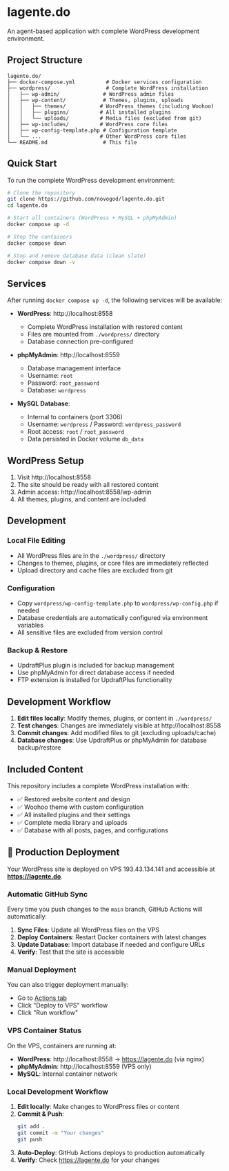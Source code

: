 # lagente.do

An agent-based application with complete WordPress development environment.

## Project Structure

```
lagente.do/
├── docker-compose.yml          # Docker services configuration
├── wordpress/                  # Complete WordPress installation
│   ├── wp-admin/              # WordPress admin files
│   ├── wp-content/            # Themes, plugins, uploads
│   │   ├── themes/           # WordPress themes (including Woohoo)
│   │   ├── plugins/          # All installed plugins
│   │   └── uploads/          # Media files (excluded from git)
│   ├── wp-includes/          # WordPress core files
│   ├── wp-config-template.php # Configuration template
│   └── ...                   # Other WordPress core files
└── README.md                  # This file
```

## Quick Start

To run the complete WordPress development environment:

```bash
# Clone the repository
git clone https://github.com/novogod/lagente.do.git
cd lagente.do

# Start all containers (WordPress + MySQL + phpMyAdmin)
docker compose up -d

# Stop the containers
docker compose down

# Stop and remove database data (clean slate)
docker compose down -v
```

## Services

After running `docker compose up -d`, the following services will be available:

- **WordPress**: http://localhost:8558
  - Complete WordPress installation with restored content
  - Files are mounted from `./wordpress/` directory
  - Database connection pre-configured

- **phpMyAdmin**: http://localhost:8559
  - Database management interface
  - Username: `root`
  - Password: `root_password`
  - Database: `wordpress`

- **MySQL Database**: 
  - Internal to containers (port 3306)
  - Username: `wordpress` / Password: `wordpress_password`
  - Root access: `root` / `root_password`
  - Data persisted in Docker volume `db_data`

## WordPress Setup

1. Visit http://localhost:8558
2. The site should be ready with all restored content
3. Admin access: http://localhost:8558/wp-admin
4. All themes, plugins, and content are included

## Development

### Local File Editing
- All WordPress files are in the `./wordpress/` directory
- Changes to themes, plugins, or core files are immediately reflected
- Upload directory and cache files are excluded from git

### Configuration
- Copy `wordpress/wp-config-template.php` to `wordpress/wp-config.php` if needed
- Database credentials are automatically configured via environment variables
- All sensitive files are excluded from version control

### Backup & Restore
- UpdraftPlus plugin is included for backup management
- Use phpMyAdmin for direct database access if needed
- FTP extension is installed for UpdraftPlus functionality

## Development Workflow

1. **Edit files locally**: Modify themes, plugins, or content in `./wordpress/`
2. **Test changes**: Changes are immediately visible at http://localhost:8558
3. **Commit changes**: Add modified files to git (excluding uploads/cache)
4. **Database changes**: Use UpdraftPlus or phpMyAdmin for database backup/restore

## Included Content

This repository includes a complete WordPress installation with:
- ✅ Restored website content and design
- ✅ Woohoo theme with custom configuration
- ✅ All installed plugins and their settings
- ✅ Complete media library and uploads
- ✅ Database with all posts, pages, and configurations

## 🚀 Production Deployment

Your WordPress site is deployed on VPS 193.43.134.141 and accessible at **https://lagente.do**.

### Automatic GitHub Sync

Every time you push changes to the `main` branch, GitHub Actions will automatically:

1. **Sync Files**: Update all WordPress files on the VPS
2. **Deploy Containers**: Restart Docker containers with latest changes  
3. **Update Database**: Import database if needed and configure URLs
4. **Verify**: Test that the site is accessible

### Manual Deployment

You can also trigger deployment manually:
- Go to [Actions tab](https://github.com/novogod/lagente.do/actions)
- Click "Deploy to VPS" workflow
- Click "Run workflow"

### VPS Container Status

On the VPS, containers are running at:
- **WordPress**: http://localhost:8558 → https://lagente.do (via nginx)
- **phpMyAdmin**: http://localhost:8559 (VPS only)
- **MySQL**: Internal container network

### Local Development Workflow

1. **Edit locally**: Make changes to WordPress files or content
2. **Commit & Push**: 
   ```bash
   git add .
   git commit -m "Your changes"
   git push
   ```
3. **Auto-Deploy**: GitHub Actions deploys to production automatically
4. **Verify**: Check https://lagente.do for your changes